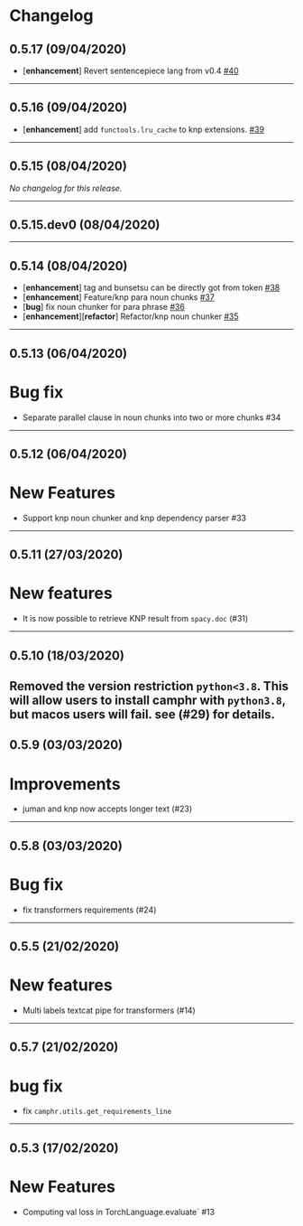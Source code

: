 # Changelog

## 0.5.17 (09/04/2020)
- [**enhancement**] Revert sentencepiece lang from v0.4 [#40](https://github.com/PKSHATechnology-Research/camphr/pull/40)

---

## 0.5.16 (09/04/2020)
- [**enhancement**] add `functools.lru_cache` to knp extensions. [#39](https://github.com/PKSHATechnology-Research/camphr/pull/39)

---

## 0.5.15 (08/04/2020)
*No changelog for this release.*

---

## 0.5.15.dev0 (08/04/2020)


---

## 0.5.14 (08/04/2020)
- [**enhancement**] tag and bunsetsu can be directly got from token [#38](https://github.com/PKSHATechnology-Research/camphr/pull/38)
- [**enhancement**] Feature/knp para noun chunks [#37](https://github.com/PKSHATechnology-Research/camphr/pull/37)
- [**bug**] fix noun chunker for para phrase [#36](https://github.com/PKSHATechnology-Research/camphr/pull/36)
- [**enhancement**][**refactor**] Refactor/knp noun chunker [#35](https://github.com/PKSHATechnology-Research/camphr/pull/35)

---

## 0.5.13 (06/04/2020)
# Bug fix

- Separate parallel clause in noun chunks into two or more chunks #34
---

## 0.5.12 (06/04/2020)
# New Features

- Support knp noun chunker and knp dependency parser #33
---

## 0.5.11 (27/03/2020)
# New features

- It is now possible to retrieve KNP result from `spacy.doc` (#31)
---

## 0.5.10 (18/03/2020)
Removed the version restriction `python<3.8`. This will allow users to install camphr with `python3.8`, but macos users will fail. see (#29) for details.
---

## 0.5.9 (03/03/2020)
# Improvements

- juman and knp now accepts longer text (#23)
---

## 0.5.8 (03/03/2020)
# Bug fix

- fix transformers requirements (#24)
---

## 0.5.5 (21/02/2020)
# New features

- Multi labels textcat pipe for transformers (#14)
---

## 0.5.7 (21/02/2020)
# bug fix

- fix `camphr.utils.get_requirements_line`
---

## 0.5.3 (17/02/2020)
# New Features

- Computing val loss in TorchLanguage.evaluate` #13